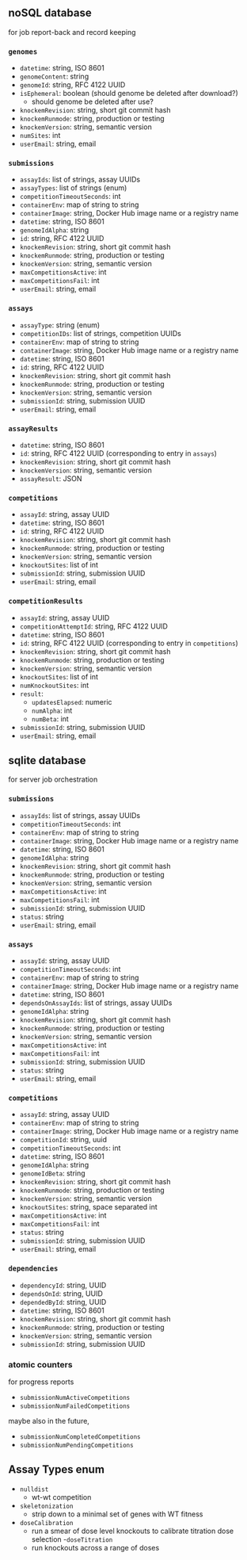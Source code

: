 ## noSQL database

for job report-back and record keeping

### `genomes`
- `datetime`: string, ISO 8601
- `genomeContent`: string
- `genomeId`: string, RFC 4122 UUID
- `isEphemeral`: boolean (should genome be deleted after download?)
    - should genome be deleted after use?
- `knockemRevision`: string, short git commit hash
- `knockemRunmode`: string, production or testing
- `knockemVersion`: string, semantic version
- `numSites`: int
- `userEmail`: string, email

### `submissions`
- `assayIds`: list of strings, assay UUIDs
- `assayTypes`: list of strings (enum)
- `competitionTimeoutSeconds`: int
- `containerEnv`: map of string to string
- `containerImage`: string, Docker Hub image name or a registry name
- `datetime`: string, ISO 8601
- `genomeIdAlpha`: string
- `id`: string, RFC 4122 UUID
- `knockemRevision`: string, short git commit hash
- `knockemRunmode`: string, production or testing
- `knockemVersion`: string, semantic version
- `maxCompetitionsActive`: int
- `maxCompetitionsFail`: int
- `userEmail`: string, email

### `assays`
- `assayType`: string (enum)
- `competitionIDs`: list of strings, competition UUIDs
- `containerEnv`: map of string to string
- `containerImage`: string, Docker Hub image name or a registry name
- `datetime`: string, ISO 8601
- `id`: string, RFC 4122 UUID
- `knockemRevision`: string, short git commit hash
- `knockemRunmode`: string, production or testing
- `knockemVersion`: string, semantic version
- `submissionId`: string, submission UUID
- `userEmail`: string, email

### `assayResults`
- `datetime`: string, ISO 8601
- `id`: string, RFC 4122 UUID (corresponding to entry in `assays`)
- `knockemRevision`: string, short git commit hash
- `knockemVersion`: string, semantic version
- `assayResult`: JSON

### `competitions`
- `assayId`: string, assay UUID
- `datetime`: string, ISO 8601
- `id`: string, RFC 4122 UUID
- `knockemRevision`: string, short git commit hash
- `knockemRunmode`: string, production or testing
- `knockemVersion`: string, semantic version
- `knockoutSites`: list of int
- `submissionId`: string, submission UUID
- `userEmail`: string, email

### `competitionResults`
- `assayId`: string, assay UUID
- `competitionAttemptId`: string, RFC 4122 UUID
- `datetime`: string, ISO 8601
- `id`: string, RFC 4122 UUID (corresponding to entry in `competitions`)
- `knockemRevision`: string, short git commit hash
- `knockemRunmode`: string, production or testing
- `knockemVersion`: string, semantic version
- `knockoutSites`: list of int
- `numKnockoutSites`: int
- `result`:
    - `updatesElapsed`: numeric
    - `numAlpha`: int
    - `numBeta`: int
- `submissionId`: string, submission UUID
- `userEmail`: string, email

## sqlite database

for server job orchestration

### `submissions`
- `assayIds`: list of strings, assay UUIDs
- `competitionTimeoutSeconds`: int
- `containerEnv`: map of string to string
- `containerImage`: string, Docker Hub image name or a registry name
- `datetime`: string, ISO 8601
- `genomeIdAlpha`: string
- `knockemRevision`: string, short git commit hash
- `knockemRunmode`: string, production or testing
- `knockemVersion`: string, semantic version
- `maxCompetitionsActive`: int
- `maxCompetitionsFail`: int
- `submissionId`: string, submission UUID
- `status`: string
- `userEmail`: string, email

### `assays`
- `assayId`: string, assay UUID
- `competitionTimeoutSeconds`: int
- `containerEnv`: map of string to string
- `containerImage`: string, Docker Hub image name or a registry name
- `datetime`: string, ISO 8601
- `dependsOnAssayIds`: list of strings, assay UUIDs
- `genomeIdAlpha`: string
- `knockemRevision`: string, short git commit hash
- `knockemRunmode`: string, production or testing
- `knockemVersion`: string, semantic version
- `maxCompetitionsActive`: int
- `maxCompetitionsFail`: int
- `submissionId`: string, submission UUID
- `status`: string
- `userEmail`: string, email

### `competitions`
- `assayId`: string, assay UUID
- `containerEnv`: map of string to string
- `containerImage`: string, Docker Hub image name or a registry name
- `competitionId`: string, uuid
- `competitionTimeoutSeconds`: int
- `datetime`: string, ISO 8601
- `genomeIdAlpha`: string
- `genomeIdBeta`: string
- `knockemRevision`: string, short git commit hash
- `knockemRunmode`: string, production or testing
- `knockemVersion`: string, semantic version
- `knockoutSites`: string, space separated int
- `maxCompetitionsActive`: int
- `maxCompetitionsFail`: int
- `status`: string
- `submissionId`: string, submission UUID
- `userEmail`: string, email

### `dependencies`
- `dependencyId`: string, UUID
- `dependsOnId`: string, UUID
- `dependedById`: string, UUID
- `datetime`: string, ISO 8601
- `knockemRevision`: string, short git commit hash
- `knockemRunmode`: string, production or testing
- `knockemVersion`: string, semantic version
- `submissionId`: string, submission UUID

### atomic counters

for progress reports

- `submissionNumActiveCompetitions`
- `submissionNumFailedCompetitions`

maybe also in the future,
- `submissionNumCompletedCompetitions`
- `submissionNumPendingCompetitions`

## Assay Types enum

- `nulldist`
    - wt-wt competition
- `skeletonization`
    - strip down to a minimal set of genes with WT fitness
- `doseCalibration`
    - run a smear of dose level knockouts to calibrate titration dose selection
-`doseTitration`
    - run knockouts across a range of doses
